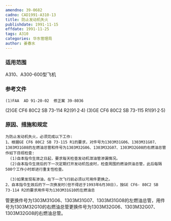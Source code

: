 ```yaml
---
amendno: 39-0682
cadno: CAD1991-A310-13
title: 防止发动机失火
publishdate: 1991-11-15
effdate: 1991-11-25
tags: A310
categories: 华东管理局
author: 姜春水
---
```


### 适用范围 
A310、A300-600型飞机

### 参考文件
    (1)FAA  AD 91-20-02  修正案 39-8036 
(2)GE 
CF6 80C2  SB 73-114  R2(91·2·4) 
(3)GE 
CF6 80C2  SB 73-115  R1(91·2·5) 


### 原因、措施和规定 
    为防止发动机失火，必须完成以下工作: 
    1、根据GE CF6 80C2 SB 73-115 R1的要求，对件号为1303M31G06、1303M31G07、1303M31G08的左燃油总管和件号为1303M32G06、1303M32G07、1303M32G08的右燃油总管作如下目视检查: 
      (1)自本指令生效之日起，要求每天检查发动机泄油管渗漏情况。 
      (2)自本指令生效后的下一次定期打开发动机包皮时，检查周围的燃油供油总管，此后每隔500个工作小时即进行重复性检查。 

      (3)如果发现有渗油，在下一次飞行前必须以可用件更换之。 
    2、自本指令生效后的下一次换发时(但不得迟于1993年6月30日)，按GE CF6- 80C2 SB 73-114 R2的要求用件号为1303M31G10的左燃油总
  
管更换件号为1303M31G06、1303M31G07、1303M31G08的左燃油总管，用件号为1303M32G10的右燃油总管更换件号为1303M32G06、1303M32G07、1303M32G08的右燃油总管。
